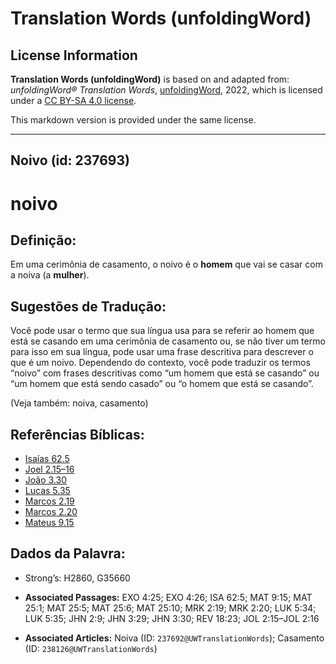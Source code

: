 # Translation Words (unfoldingWord)

## License Information

**Translation Words (unfoldingWord)** is based on and adapted from: _unfoldingWord® Translation Words_, [unfoldingWord](https://unfoldingword.org/utw), 2022, which is licensed under a [CC BY-SA 4.0 license](https://creativecommons.org/licenses/by-sa/4.0/legalcode.en).

This markdown version is provided under the same license.



--------------------------------

## Noivo (id: 237693)

noivo
=====

Definição:
----------

Em uma cerimônia de casamento, o noivo é o **homem** que vai se casar com a noiva (a **mulher**).

Sugestões de Tradução:
----------------------

Você pode usar o termo que sua língua usa para se referir ao homem que está se casando em uma cerimônia de casamento ou, se não tiver um termo para isso em sua língua, pode usar uma frase descritiva para descrever o que é um noivo. Dependendo do contexto, você pode traduzir os termos “noivo” com frases descritivas como “um homem que está se casando” ou “um homem que está sendo casado” ou “o homem que está se casando”.

(Veja também: noiva, casamento)

Referências Bíblicas:
---------------------

* [Isaías 62\.5](https://ref.ly/Isa62:5)
* [Joel 2\.15–16](https://ref.ly/Joel2:15-Joel2:16)
* [João 3\.30](https://ref.ly/John3:30)
* [Lucas 5\.35](https://ref.ly/Luke5:35)
* [Marcos 2\.19](https://ref.ly/Mark2:19)
* [Marcos 2\.20](https://ref.ly/Mark2:20)
* [Mateus 9\.15](https://ref.ly/Matt9:15)

Dados da Palavra:
-----------------

* Strong’s: H2860, G35660

* **Associated Passages:** EXO 4:25; EXO 4:26; ISA 62:5; MAT 9:15; MAT 25:1; MAT 25:5; MAT 25:6; MAT 25:10; MRK 2:19; MRK 2:20; LUK 5:34; LUK 5:35; JHN 2:9; JHN 3:29; JHN 3:30; REV 18:23; JOL 2:15–JOL 2:16
* **Associated Articles:** Noiva (ID: `237692@UWTranslationWords`); Casamento (ID: `238126@UWTranslationWords`)

